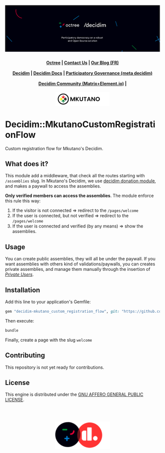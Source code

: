 <h1 align="center"><img src="https://github.com/octree-gva/meta/blob/main/decidim/static/header.png?raw=true" alt="Decidim - Octree Participatory democracy on a robust and open source solution" /></h1>
<h4 align="center">
    <a href="https://www.octree.ch">Octree</a> |
    <a href="https://octree.ch/en/contact-us/">Contact Us</a> |
    <a href="https://blog.octree.ch">Our Blog (FR)</a><br/><br/>
    <a href="https://decidim.org">Decidim</a> |
    <a href="https://docs.decidim.org/en/">Decidim Docs</a> |
    <a href="https://meta.decidim.org">Participatory Governance (meta decidim)</a><br/><br/>
    <a href="https://matrix.to/#/+decidim:matrix.org">Decidim Community (Matrix+Element.io)</a> |
</h4>
<p align="center"><img src="https://github.com/octree-gva/decidim-module-mkutano_custom_registration_flow/blob/main/mkutano-logo.png?raw=true" alt="MKUTANO is a participatory platform where black canadians can effectively & democratically organize at scale" /></p>


# Decidim::MkutanoCustomRegistrationFlow
Custom registration flow for Mkutano's Decidim.


## What does it?

This module add a middleware, that check all the routes starting with `/assemblies` slug.
In Mkutano's Decidim, we use [decidim donation module](https://github.com/decidiamo/decidim-module-donations/blob/main/decidim-donations.gemspec), and makes a paywall to access the assemblies.

**Only verified members can access the assemblies**. The module enforce this rule this way:

1. If the visitor is not connected => redirect to the `/pages/welcome`
2. If the user is connected, but not verified => redirect to the `/pages/welcome`
3. If the user is connected and verified (by any means) => show the assemblies.

## Usage

You can create public assemblies, they will all be under the paywall. If you want assemblies with others kind of validations/paywalls, you can creates private assemblies, and manage them manually through the insertion of [_Private Users_](https://docs.decidim.org/en/admin/spaces/assemblies/private_participants).

## Installation

Add this line to your application's Gemfile:

```ruby
gem "decidim-mkutano_custom_registration_flow", git: "https://github.com/octree-gva/decidim-mkutano_custom_registration_flow"
```

Then execute:

```bash
bundle
```

Finally, create a page with the slug `welcome`

## Contributing
This repository is not yet ready for contributions.

## License
This engine is distributed under the [GNU AFFERO GENERAL PUBLIC LICENSE](LICENSE.md).


<br /><br />
<p align="center">
    <img src="https://raw.githubusercontent.com/octree-gva/meta/main/decidim/static/octree_and_decidim.png" height="90" alt="Decidim Installation by Octree" />
</p>